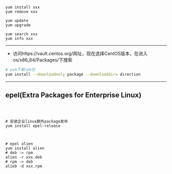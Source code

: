 

```

yum install xxx
yum remove xxx

yum update
yum upgrade

yum search xxx
yum info xxx

```

---

- 访问https://vault.centos.org/网址，现在选择CentOS版本，在进入os/x86_64/Packages/下搜索

```sh
# yum下载rpm包
yum install --downloadonly package --downloaddir= direction

```


---
## epel(Extra Packages for Enterprise Linux)

```



# 安装企业linux额外package发布
yum install epel-release



# epel alien
yum install alien
# deb -> rpm
alien -r xxx.deb
# rpm -> deb
alieb -d xxx.rpm


```